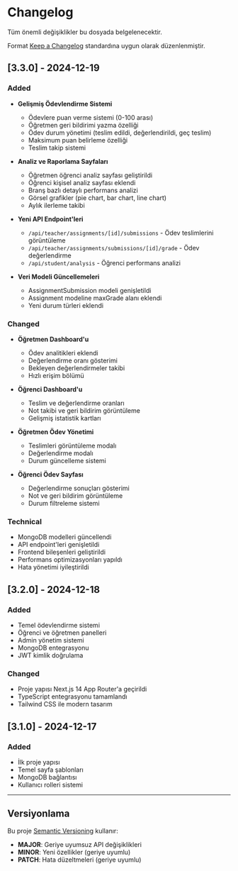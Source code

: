 # Changelog

Tüm önemli değişiklikler bu dosyada belgelenecektir.

Format [Keep a Changelog](https://keepachangelog.com/en/1.0.0/) standardına uygun olarak düzenlenmiştir.

## [3.3.0] - 2024-12-19

### Added
- **Gelişmiş Ödevlendirme Sistemi**
  - Ödevlere puan verme sistemi (0-100 arası)
  - Öğretmen geri bildirimi yazma özelliği
  - Ödev durum yönetimi (teslim edildi, değerlendirildi, geç teslim)
  - Maksimum puan belirleme özelliği
  - Teslim takip sistemi

- **Analiz ve Raporlama Sayfaları**
  - Öğretmen öğrenci analiz sayfası geliştirildi
  - Öğrenci kişisel analiz sayfası eklendi
  - Branş bazlı detaylı performans analizi
  - Görsel grafikler (pie chart, bar chart, line chart)
  - Aylık ilerleme takibi

- **Yeni API Endpoint'leri**
  - `/api/teacher/assignments/[id]/submissions` - Ödev teslimlerini görüntüleme
  - `/api/teacher/assignments/submissions/[id]/grade` - Ödev değerlendirme
  - `/api/student/analysis` - Öğrenci performans analizi

- **Veri Modeli Güncellemeleri**
  - AssignmentSubmission modeli genişletildi
  - Assignment modeline maxGrade alanı eklendi
  - Yeni durum türleri eklendi

### Changed
- **Öğretmen Dashboard'u**
  - Ödev analitikleri eklendi
  - Değerlendirme oranı gösterimi
  - Bekleyen değerlendirmeler takibi
  - Hızlı erişim bölümü

- **Öğrenci Dashboard'u**
  - Teslim ve değerlendirme oranları
  - Not takibi ve geri bildirim görüntüleme
  - Gelişmiş istatistik kartları

- **Öğretmen Ödev Yönetimi**
  - Teslimleri görüntüleme modalı
  - Değerlendirme modalı
  - Durum güncelleme sistemi

- **Öğrenci Ödev Sayfası**
  - Değerlendirme sonuçları gösterimi
  - Not ve geri bildirim görüntüleme
  - Durum filtreleme sistemi

### Technical
- MongoDB modelleri güncellendi
- API endpoint'leri genişletildi
- Frontend bileşenleri geliştirildi
- Performans optimizasyonları yapıldı
- Hata yönetimi iyileştirildi

## [3.2.0] - 2024-12-18

### Added
- Temel ödevlendirme sistemi
- Öğrenci ve öğretmen panelleri
- Admin yönetim sistemi
- MongoDB entegrasyonu
- JWT kimlik doğrulama

### Changed
- Proje yapısı Next.js 14 App Router'a geçirildi
- TypeScript entegrasyonu tamamlandı
- Tailwind CSS ile modern tasarım

## [3.1.0] - 2024-12-17

### Added
- İlk proje yapısı
- Temel sayfa şablonları
- MongoDB bağlantısı
- Kullanıcı rolleri sistemi

---

## Versiyonlama

Bu proje [Semantic Versioning](https://semver.org/spec/v2.0.0.html) kullanır:
- **MAJOR**: Geriye uyumsuz API değişiklikleri
- **MINOR**: Yeni özellikler (geriye uyumlu)
- **PATCH**: Hata düzeltmeleri (geriye uyumlu)
